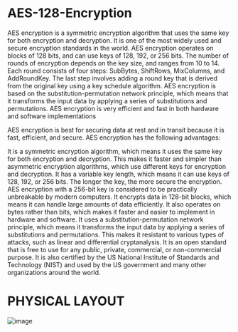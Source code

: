 # AES-128-Encryption

AES encryption is a symmetric encryption algorithm that uses the same key for both encryption and decryption. It is one of the most widely used and secure encryption standards in the world. AES encryption operates on blocks of 128 bits, and can use keys of 128, 192, or 256 bits. The number of rounds of encryption depends on the key size, and ranges from 10 to 14. Each round consists of four steps: SubBytes, ShiftRows, MixColumns, and AddRoundKey. The last step involves adding a round key that is derived from the original key using a key schedule algorithm. AES encryption is based on the substitution-permutation network principle, which means that it transforms the input data by applying a series of substitutions and permutations. AES encryption is very efficient and fast in both hardware and software implementations


AES encryption is best for securing data at rest and in transit because it is fast, efficient, and secure. AES encryption has the following advantages:

It is a symmetric encryption algorithm, which means it uses the same key for both encryption and decryption. This makes it faster and simpler than asymmetric encryption algorithms, which use different keys for encryption and decryption.
It has a variable key length, which means it can use keys of 128, 192, or 256 bits. The longer the key, the more secure the encryption. AES encryption with a 256-bit key is considered to be practically unbreakable by modern computers.
It encrypts data in 128-bit blocks, which means it can handle large amounts of data efficiently. It also operates on bytes rather than bits, which makes it faster and easier to implement in hardware and software.
It uses a substitution-permutation network principle, which means it transforms the input data by applying a series of substitutions and permutations. This makes it resistant to various types of attacks, such as linear and differential cryptanalysis.
It is an open standard that is free to use for any public, private, commercial, or non-commercial purpose. It is also certified by the US National Institute of Standards and Technology (NIST) and used by the US government and many other organizations around the world.



# PHYSICAL LAYOUT
![image](https://github.com/sasi-kiran123/AES-128-Encryption/assets/75782906/8358ff19-b434-440e-a3d0-c8991b798798)


